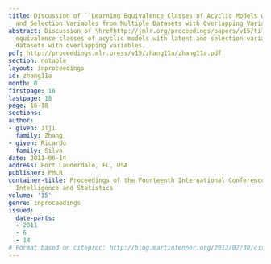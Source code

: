 ```yaml
---
title: Discussion of ``Learning Equivalence Classes of Acyclic Models with Latent
  and Selection Variables from Multiple Datasets with Overlapping Variables''
abstract: Discussion of \hrefhttp://jmlr.org/proceedings/papers/v15/tillman11a.htmlLearning
  equivalence classes of acyclic models with latent and selection variables from multiple
  datasets with overlapping variables.
pdf: http://proceedings.mlr.press/v15/zhang11a/zhang11a.pdf
section: notable
layout: inproceedings
id: zhang11a
month: 0
firstpage: 16
lastpage: 18
page: 16-18
sections: 
author:
- given: Jiji
  family: Zhang
- given: Ricardo
  family: Silva
date: 2011-06-14
address: Fort Lauderdale, FL, USA
publisher: PMLR
container-title: Proceedings of the Fourteenth International Conference on Artificial
  Intelligence and Statistics
volume: '15'
genre: inproceedings
issued:
  date-parts:
  - 2011
  - 6
  - 14
# Format based on citeproc: http://blog.martinfenner.org/2013/07/30/citeproc-yaml-for-bibliographies/
---
```

